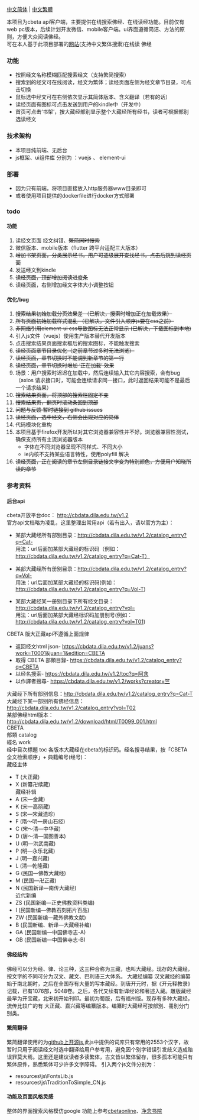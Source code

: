 [中文简体](./README.md) | [中文繁體](./README-tc.md)


本项目为cbeta api客户端，主要提供在线搜索佛经、在线读经功能。目前仅有web pc版本，后续计划开发微信、mobile客户端。ui界面遵循简洁、方法的原则，方便大众阅读佛经。  
可在本人基于此项目部署的[网站](https://alalgo.top)(支持中文繁体搜索)在线读 佛经

### 功能
- 按照经文名称模糊匹配搜索经文（支持繁简搜索）
- 搜索到的经文可在线阅读，经文为繁体；读经页面左侧为经文章节目录，可点击切换
- 鼠标选中经文可在右侧依次显示其简体版本、含义翻译（若有的话）
- 读经页面有图标可点击发送到用户的kindle中（开发中）
- 首页可点击‘书架’，按大藏经部别显示整个大藏经所有经书，读者可根据部别选读经文
  
### 技术架构
- 本项目纯前端、无后台    
- js框架、ui组件库 分别为 ：vuejs 、 element-ui


### 部署
- 因为只有前端，将项目直接放入http服务器www目录即可  
- 或者使用项目提供的dockerfile进行docker方式部署


### todo
#### 功能
1. 读经文页面  经文纠错、~~繁简同时搜索~~
1. 微信版本、mobile版本（flutter 跨平台适配三大版本）
1. ~~增加书架页面，分类展示经书，用户可逐级展开查找经书，点击后跳到读经页面~~
1. 发送经文到kindle  
1. ~~读经页面，顶部增加阅读进度条~~
1. 读经页面，右侧增加经文字体大小调整按钮

#### 优化/bug
1. ~~搜索结果初始加载分页效果差 （已解决，搜索时增加正在加载效果）~~  
1. ~~所有页面初始加载样式混乱 （已解决，文件引入顺序js要在css之前）~~  
1. ~~非网络引用element-ui css导致图标无法正常显示 (已解决，下载图标到本地)~~   
1. 引入js文件（vuejs）使用生产版本替代开发版本  
1. 点击搜索结果页面搜索框后的搜索图标，不能触发搜索
1. ~~读经页面章节目录优化（之前章节过多时无法浏览）~~
1. ~~读经页面，章节切换时不能调到新章节的第一行~~
1. ~~读经页面，章节切换时增加 ‘正在加载’ 效果~~
1. 场景：用户搜索时迟迟在加载中，然后连续输入其它内容搜索，会有bug（axios 请求接口时，可能会连续请求同一接口，此时返回结果可能不是最后一个请求结果）
1. ~~搜索结果页面，将顶部的搜索栏固定不变~~
1. ~~搜索结果页，翻页时滚动条回到顶部~~
1. ~~问题与反馈 暂时链接到 github issues~~
1. ~~读经页面，选中经文，右侧会出现对应的简体~~
1. 代码模块化重构
1. 本项目基于firefox开发所以对其它浏览器兼容性并不好。浏览器兼容性测试，确保支持所有主流浏览器版本    
    - 字体在不同浏览器呈现不同样式、不同大小   
    - ie内核不支持某些语言特性，使用polyfill 解决
1. ~~读经页面，正在阅读的章节左侧目录链接文字变为特别颜色，方便用户知晓所读的章节~~

### 参考资料
#### 后台api
cbeta开放平台doc： http://cbdata.dila.edu.tw/v1.2  
官方api文档略为凌乱，这里整理出常用api（若有出入，请以官方为主）：      
- 某部大藏经所有部别目录：http://cbdata.dila.edu.tw/v1.2/catalog_entry?q=Cat-   
用法：url后面加某部大藏经的标识码（例如：http://cbdata.dila.edu.tw/v1.2/catalog_entry?q=Cat-T）  

- 某部大藏经所有册别目录：http://cbdata.dila.edu.tw/v1.2/catalog_entry?q=Vol-    
用法：url后面加某部大藏经的标识码(例如：http://cbdata.dila.edu.tw/v1.2/catalog_entry?q=Vol-T)    

- 某部大藏经某一册别目录下所有经文目录：http://cbdata.dila.edu.tw/v1.2/catalog_entry?vol=   
用法：url后面加某部大藏经标识码加册别号(例如：http://cbdata.dila.edu.tw/v1.2/catalog_entry?vol=T01)      

CBETA 版大正藏api不遵循上面规律
- 返回经文html json- https://cbdata.dila.edu.tw/v1.2/juans?work=T0001&juan=1&edition=CBETA    
- 取得 CBETA 部類目錄- https://cbdata.dila.edu.tw/v1.2/catalog_entry?q=CBETA     
- 以经名搜索- https://cbdata.dila.edu.tw/v1.2/toc?q=阿含     
- 以作譯者搜尋- https://cbdata.dila.edu.tw/v1.2/works?creator=竺       

大藏经下所有部别信息：http://cbdata.dila.edu.tw/v1.2/catalog_entry?q=Cat-T   
大藏经下某一部别所有佛经信息：http://cbdata.dila.edu.tw/v1.2/catalog_entry?vol=T02    
某部佛经html版本：http://cbdata.dila.edu.tw/v1.2/download/html/T0099_001.html     
CBETA    
部類 catalog   
經名 work    
经中目次標題 toc
各版本大藏经在cbeta的标识码。经名搜寻结果，按「CBETA 全文检索顺序」+ 典籍编号(经号)：   
藏经主体   
   - T (大正藏)
   - X (新纂卍续藏)    
藏经补辑  
   - A (宋—金藏)
   - K (宋—高丽藏)
   - S (宋—宋藏遗珍)
   - F (隋～明—房山石经)
   - C (宋～清—中华藏)
   - D (唐～清—国图善本)
   - U (明—洪武南藏)
   - P (明—永乐北藏)
   - J (明—嘉兴藏)
   - L (清—乾隆藏)
   - G (民国—佛教大藏经)
   - M (民国—卍正藏)
   - N (民国新译—南传大藏经)   
近代新编       
   - ZS (民国新编—正史佛教资料类编)
   - I (民国新编—佛教石刻拓片百品)
   - ZW (民国新编—藏外佛教文献)
   - B (民国新编、新译—大藏经补编)
   - GA (民国新编—中国佛寺志-A)
   - GB (民国新编—中国佛寺志-B)


#### 佛经结构
佛经可以分为经、律、论三种，这三种合称为三藏，也叫大藏经。现存的大藏经，按文字的不同可分为汉文、藏文、巴利语三大体系。
大藏经编纂
汉文藏经的编纂始于南北朝时，之后在全国存有大量的写本藏经。到唐开元时，据《开元释教录》记载，已有1076部，5048卷。之后，各代又续有新译经论和著述入藏。雕版藏经最早为开宝藏，北宋初开始刊印。最初为蜀版，后有福州版。现存有多种大藏经，流传比较广的有 大正藏、嘉兴藏等编纂版本。编纂时大藏经可按部別、冊別分门别类。

#### 繁简翻译
繁简翻译使用的为[github上开源js](https://github.com/webberwong/js-chinese-TraditionToSimple),此js中提供的词库只有常用的2553个汉字，故暂时只用于阅读经文时选中翻译给用户参考用，避免因个别字错误引发歧义造成贻误罪莫大焉。这里还是建议读者多读繁体，古文皆以繁体留存，很多孤本可能只有繁体原件，熟悉繁体可少许多文字障碍。
引入两个js文件分别为：
- resources\js\FontsLib.js
- resources\js\TraditionToSimple_CN.js

#### 功能及页面风格灵感
整体的界面搜索风格模仿google
功能上参考[cbetaonline](http://cbetaonline.dila.edu.tw/zh/T0001_011)、[净念书院](https://jnbooks.cn/)
